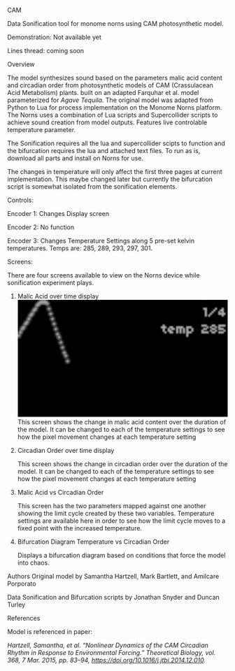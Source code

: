 CAM

Data Sonification tool for monome norns using CAM photosynthetic model.

Demonstration: Not available yet

Lines thread: coming soon

Overview

The model synthesizes sound based on the parameters malic acid content and circadian order from photosynthetic models of CAM (Crassulacean Acid Metabolism) plants. built on an adapted Farquhar et al. model parameterized for _Agave Tequila_. The original model was adapted from Python to Lua for process implementation on the Monome Norns platform. The Norns uses a combination of Lua scripts and Supercollider scripts to achieve sound creation from model outputs. Features live controlable temperature parameter.

The Sonification requires all the lua and supercollider scipts to function and the bifurcation requires the lua and attached text files. To run as is, download all parts and install on Norns for use. 

The changes in temperature will only affect the first three pages at current implementation. This maybe changed later but currently the bifurcation script is somewhat isolated from the sonification elements. 

Controls:
    
  Encoder 1: Changes Display screen

  Encoder 2: No function 

  Encoder 3: Changes Temperature Settings along 5 pre-set kelvin temperatures.
      Temps are: 285, 289, 293, 297, 301.

Screens:

There are four screens available to view on the Norns device while sonification experiment plays.
  
  1. Malic Acid over time display
     ![](Screen_1.png)
        This screen shows the change in malic acid content over the duration of the model. It can be changed to each of the temperature settings to see how the pixel movement changes at each temperature setting
  
  2. Circadian Order over time display

        This screen shows the change in circadian order over the duration of the model. It can be changed to each of the temperature settings to see how the pixel movement changes at each temperature setting
  
  4. Malic Acid vs Circadian Order

        This screen has the two parameters mapped against one another showing the limit cycle created by these two variables. Temperature settings are available here in order to see how the limit cycle moves to a fixed point with the increased temperature. 
  
  5. Bifurcation Diagram Temperature vs Circadian Order

        Displays a bifurcation diagram based on conditions that force the model into chaos.

Authors
Original model by Samantha Hartzell, Mark Bartlett, and Amilcare Porporato

Data Sonification and Bifurcation scripts by Jonathan Snyder and Duncan Turley

References

Model is referenced in paper:

_Hartzell, Samantha, et al. “Nonlinear Dynamics of the CAM Circadian Rhythm in Response to Environmental Forcing.” Theoretical Biology, vol. 368, 7 Mar. 2015, pp. 83–94, https://doi.org/10.1016/j.jtbi.2014.12.010._
